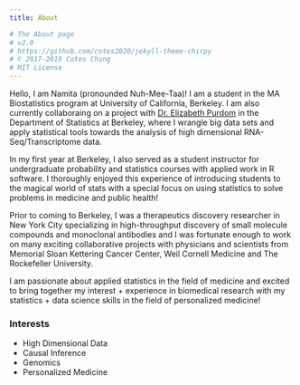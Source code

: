 ```yaml
---
title: About

# The About page
# v2.0
# https://github.com/cotes2020/jekyll-theme-chirpy
# © 2017-2019 Cotes Chung
# MIT License
---
```



Hello, I am Namita (pronounded Nuh-Mee-Taa)! I am a student in the MA Biostatistics program at University of California, Berkeley. I am also currently collaboraing on a project with [Dr. Elizabeth Purdom](https://www.stat.berkeley.edu/~epurdom/index.html) in the Department of Statistics at Berkeley, where I wrangle big data sets and apply statistical tools towards the analysis of high dimensional RNA-Seq/Transcriptome data. 

In my first year at Berkeley, I also served as a student instructor for undergraduate probability and statistics courses with applied work in R software. I thoroughly enjoyed this experience of introducing students to the magical world of stats with a special focus on using statistics to solve problems in medicine and public health! 

Prior to coming to Berkeley, I was a therapeutics discovery researcher in New York City specializing in high-throughput discovery of small molecule compounds and monoclonal antibodies and I was fortunate enough to work on many exciting collaborative projects with physicians and scientists from Memorial Sloan Kettering Cancer Center, Weil Cornell Medicine and The Rockefeller University. 

I am passionate about applied statistics in the field of medicine and excited to bring together my interest + experience in biomedical research with my statistics + data science skills in the field of personalized medicine! 

### Interests
* High Dimensional Data 
* Causal Inference 
* Genomics 
* Personalized Medicine 


